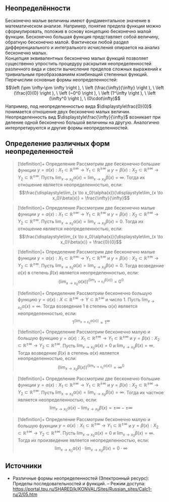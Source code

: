 ## Неопределённости  
Бесконечно малые величины имеют фундаментальное значение в математическом анализе. Например, понятие предела функции можно сформулировать, положив в основу концепцию бесконечно малой функции. Бесконечно большая функция представляет собой величину, обратную бесконечно малой. Фактически любой раздел дифференциального и интегрального исчисления опирается на анализ бесконечно малых.  
Концепция эквивалентных бесконечно малых функций позволяет существенно упростить процедуру раскрытия неопределенностей различного вида и свести вычисление пределов сложных выражений к тривиальным преобразованиям комбинаций степенных функций.  
Перечислим основные формы неопределенностей:
$$\left (\pm \infty-\pm \infty \right ), \ \left (\frac{\infty}{\infty} \right ), \ \left (\frac{0}{0} \right ), \ \left (~0^0 \right ), \ \left (1^\infty \right ), \ \left (\infty^0 \right ), \ (0\cdot\infty)$$
Например, под неопределенностью вида $\displaystyle\frac{0}{0}$ понимается отношение двух бесконечно малых величин. Неопределенность вид $\displaystyle\frac{\infty}{\infty}$ возникает при деление одной бесконечно большой величины на другую. Аналогично интерпретируются и другие формы неопределенностей. 

## Определение различных форм неопределенностей
> [!definition]+ Определение
> Рассмотрим две бесконечно большие функции $y=\alpha(x):X_1 \subset \mathbb{R^{\pm\infty}}\rightarrow Y_1 \subset \mathbb{R^{\pm\infty}}$ и $y=\beta(x):X_2 \subset \mathbb{R^{\pm\infty}}\rightarrow Y_2 \subset \mathbb{R^{\pm\infty}}$. Пусть $\displaystyle\lim_{x \to x_0}\alpha(x) = \lim_{x \to x_0}\beta(x) = \infty$. Тогда их отношение является неопределенностью, если: $$\frac{\displaystyle\lim_{x \to x_0}\alpha(x)}{\displaystyle\lim_{x \to x_0}\beta(x)} = \frac{\infty}{\infty}$$

> [!definition]+ Определение
> Рассмотрим две бесконечно малые функции $y=\alpha(x):X_1 \subset \mathbb{R^{\pm\infty}}\rightarrow Y_1 \subset \mathbb{R^{\pm\infty}}$ и $y=\beta(x):X_2 \subset \mathbb{R^{\pm\infty}}\rightarrow Y_2 \subset \mathbb{R^{\pm\infty}}$. Пусть $\displaystyle\lim_{x \to x_0}\alpha(x) = \lim_{x \to x_0}\beta(x) = 0$. Тогда их отношение является неопределенностью, если: $$\frac{\displaystyle\lim_{x \to x_0}\alpha(x)}{\displaystyle\lim_{x \to x_0}\beta(x)} = \frac{0}{0}$$

> [!definition]+ Определение
> Рассмотрим две бесконечно малые функции $y=\alpha(x):X_1 \subset \mathbb{R^{\pm\infty}}\rightarrow Y_1 \subset \mathbb{R^{\pm\infty}}$ и $y=\beta(x):X_2 \subset \mathbb{R^{\pm\infty}}\rightarrow Y_2 \subset \mathbb{R^{\pm\infty}}$. Пусть $\displaystyle\lim_{x \to x_0}\alpha(x) = \lim_{x \to x_0}\beta(x) = 0$. Тогда возведение $\alpha(x)$ в степень $\beta(x)$ является неопределенностью, если: $$\displaystyle \left(\lim_{x \to x_0}\alpha(x)\right)^{\displaystyle\left(\lim_{x \to x_0}\beta(x)\right)} = 0^0$$

> [!definition]+ Определение
> Рассмотрим бесконечно большую функцию $y=\alpha(x):X \subset \mathbb{R^{\pm\infty}}\rightarrow Y \subset \mathbb{R^{\pm\infty}}$ и число $1$. Пусть $\displaystyle\lim_{x \to x_0}\alpha(x) = \infty$. Тогда возведение $1$ в степень $\alpha(x)$ является неопределенностью, если: $$\displaystyle 1^{\displaystyle\left(\lim_{x \to x_0}\alpha(x)\right)} = 1^\infty$$

> [!definition]+ Определение
> Рассмотрим бесконечно малую и большую функцию $y=\alpha(x):X_1 \subset \mathbb{R^{\pm\infty}}\rightarrow Y_1 \subset \mathbb{R^{\pm\infty}}$ и $y=\beta(x):X_2 \subset \mathbb{R^{\pm\infty}}\rightarrow Y_2 \subset \mathbb{R^{\pm\infty}}$. Пусть $\displaystyle\lim_{x \to x_0}\alpha(x) = 0$ и $\displaystyle\lim_{x \to x_0}\beta(x) = \infty$. Тогда возведение $\beta(x)$ в степень $\alpha(x)$ является неопределенностью, если: $$\displaystyle \left(\lim_{x \to x_0}\beta(x)\right)^{\displaystyle\left(\lim_{x \to x_0}\alpha(x)\right)} = \infty^0$$

> [!definition]+ Определение
> Рассмотрим две бесконечно большие функции $y=\alpha(x):X_1 \subset \mathbb{R^{\pm\infty}}\rightarrow Y_1 \subset \mathbb{R^{\pm\infty}}$ и $y=\beta(x):X_2 \subset \mathbb{R^{\pm\infty}}\rightarrow Y_2 \subset \mathbb{R^{\pm\infty}}$. Пусть $\displaystyle\lim_{x \to x_0}\alpha(x) = \lim_{x \to x_0}\beta(x) = \infty$. Тогда их частное является неопределенностью, если: $$\displaystyle\lim_{x \to x_0}\alpha(x)-\displaystyle\lim_{x \to x_0}\beta(x) = \pm \infty-\pm \infty$$

> [!definition]+ Определение
> Рассмотрим бесконечно малую и большую фукнции $y=\alpha(x):X_1 \subset \mathbb{R^{\pm\infty}}\rightarrow Y_1 \subset \mathbb{R^{\pm\infty}}$ и $y=\beta(x):X_2 \subset \mathbb{R^{\pm\infty}}\rightarrow Y_2 \subset \mathbb{R^{\pm\infty}}$. Пусть $\displaystyle\lim_{x \to x_0}\alpha(x) = 0$ и $\displaystyle\lim_{x \to x_0}\beta(x) = \infty$. Тогда их произведение является неопределенностью, если: $$\displaystyle\lim_{x \to x_0}\alpha(x) \cdot \displaystyle\lim_{x \to x_0}\beta(x) = 0\cdot\infty$$

## Источники
* Различные формы неопределенностей (Электронный ресурс): Пределы последовательностей и функций. – Режим доступа: https://portal.tpu.ru/SHARED/k/KONVAL/Sites/Russian_sites/Calc1-ru/2/05.htm